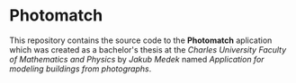 # Photomatch

This repository contains the source code to the **Photomatch** aplication which was created as a bachelor's thesis at the *Charles University Faculty of Mathematics and Physics* by *Jakub Medek* named  *Application for modeling buildings from photographs*.